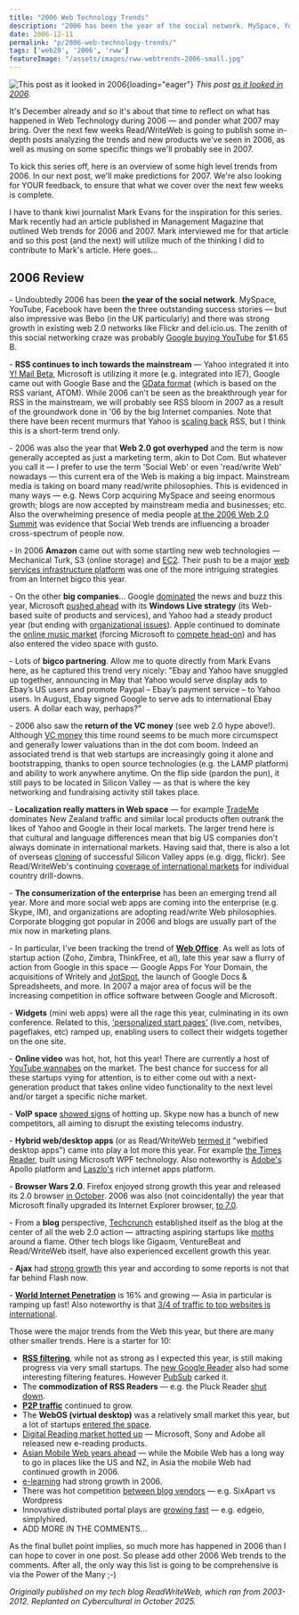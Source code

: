 ```yaml
---
title: "2006 Web Technology Trends"
description: "2006 has been the year of the social network. MySpace, YouTube and Facebook were three outstanding success stories; and there was strong growth in existing web 2.0 networks like Flickr and del.icio.us."
date: 2006-12-11
permalink: "p/2006-web-technology-trends/"
tags: ['web20', '2006', 'rww']
featureImage: "/assets/images/rww-webtrends-2006-small.jpg"
---
```


![This post as it looked in 2006](/assets/images/rww-webtrends-2006-large.jpg){loading="eager"}
*This post [as it looked in 2006](https://web.archive.org/web/20061213061731/http://www.readwriteweb.com/archives/2006_web_technology_trends.php).*

It's December already and so it's about that time to reflect on what has happened in Web Technology during 2006 — and ponder what 2007 may bring. Over the next few weeks Read/WriteWeb is going to publish some in-depth posts analyzing the trends and new products we've seen in 2006, as well as musing on some specific things we'll probably see in 2007.

To kick this series off, here is an overview of some high level trends from 2006. In our next post, we'll make predictions for 2007. We're also looking for YOUR feedback, to ensure that what we cover over the next few weeks is complete. 

I have to thank kiwi journalist Mark Evans for the inspiration for this series. Mark recently had an article published in Management Magazine that outlined Web trends for 2006 and 2007. Mark interviewed me for that article and so this post (and the next) will utilize much of the thinking I did to contribute to Mark's article. Here goes...

2006 Review
-----------

\- Undoubtedly 2006 has been **the year of the social network**. MySpace, YouTube, Facebook have been the three outstanding success stories — but also impressive was Bebo (in the UK particularly) and there was strong growth in existing web 2.0 networks like Flickr and del.icio.us. The zenith of this social networking craze was probably [Google buying YouTube](https://web.archive.org/web/20061213061731/http://www.readwriteweb.com/archives/google_buys_youtube.php) for $1.65 B.

\- **RSS continues to inch towards the mainstream** — Yahoo integrated it into [Y! Mail Beta](https://web.archive.org/web/20061213061731/http://www.readwriteweb.com/archives/yahoo_mail_beta_interview_ethan_diamond.php), Microsoft is utilizing it more (e.g. integrated into IE7), Google came out with Google Base and the [GData format](https://web.archive.org/web/20061213061731/http://www.readwriteweb.com/archives/gdata_api_for_gbase.php) (which is based on the RSS variant, ATOM). While 2006 can't be seen as the breakthrough year for RSS in the mainstream, we will probably see RSS bloom in 2007 as a result of the groundwork done in '06 by the big Internet companies. Note that there have been recent murmurs that Yahoo is [scaling back](https://web.archive.org/web/20061213061731/http://www.readwriteweb.com/archives/yahoo_ramping_up_content_networks.php) RSS, but I think this is a short-term trend only.

\- 2006 was also the year that **Web 2.0 got overhyped** and the term is now generally accepted as just a marketing term, akin to Dot Com. But whatever you call it — I prefer to use the term 'Social Web' or even 'read/write Web' nowadays — this current era of the Web is making a big impact. Mainstream media is taking on board many read/write philosophies. This is evidenced in many ways — e.g. News Corp acquiring MySpace and seeing enormous growth; blogs are now accepted by mainstream media and businesses; etc. Also the overwhelming presence of media people [at the 2006 Web 2.0 Summit](https://web.archive.org/web/20061213061731/http://www.readwriteweb.com/archives/web_20_summit_wrap-up.php) was evidence that Social Web trends are influencing a broader cross-spectrum of people now.

\- In 2006 **Amazon** came out with some startling new web technologies — Mechanical Turk, S3 (online storage) and [EC2](https://web.archive.org/web/20061213061731/http://www.readwriteweb.com/archives/amazon_ec2.php). Their push to be a major [web services infrastructure platform](https://web.archive.org/web/20061213061731/http://www.readwriteweb.com/archives/amazon_webos.php) was one of the more intriguing strategies from an Internet bigco this year.

\- On the other **big companies**... Google [dominated](https://web.archive.org/web/20061213061731/http://www.readwriteweb.com/archives/googleyness.php) the news and buzz this year, Microsoft [pushed ahead](https://web.archive.org/web/20061213061731/http://www.readwriteweb.com/archives/windows_live_top10.php) with its **Windows Live strategy** (its Web-based suite of products and services), and Yahoo had a steady product year (but ending with [organizational issues](https://web.archive.org/web/20061213061731/http://online.wsj.com/public/article/SB116379821933826657-0mbjXoHnQwDMFH_PVeb_jqe3Chk_20061125.html)). Apple continued to dominate the [online music market](https://web.archive.org/web/20061213061731/http://www.readwriteweb.com/archives/apple_showtime_web_tech.php) (forcing Microsoft to [compete head-on](https://web.archive.org/web/20061213061731/http://www.readwriteweb.com/archives/zune_social_networking.php)) and has also entered the video space with gusto.

\- Lots of **bigco partnering**. Allow me to quote directly from Mark Evans here, as he captured this trend very nicely: "Ebay and Yahoo have snuggled up together, announcing in May that Yahoo would serve display ads to Ebay’s US users and promote Paypal – Ebay’s payment service – to Yahoo users. In August, Ebay signed Google to serve ads to international Ebay users. A dollar each way, perhaps?"

\- 2006 also saw the **return of the VC money** (see web 2.0 hype above!). Although [VC money](https://web.archive.org/web/20061213061731/http://www.readwriteweb.com/archives/the_web_vc_chart.php) this time round seems to be much more circumspect and generally lower valuations than in the dot com boom. Indeed an associated trend is that web startups are increasingly going it alone and bootstrapping, thanks to open source technologies (e.g. the LAMP platform) and ability to work anywhere anytime. On the flip side (pardon the pun), it still pays to be located in Silicon Valley — as that is where the key networking and fundraising activity still takes place.

\- **Localization really matters in Web space** — for example [TradeMe](https://web.archive.org/web/20061213061731/http://www.trademe.co.nz/) dominates New Zealand traffic and similar local products often outrank the likes of Yahoo and Google in their local markets. The larger trend here is that cultural and language differences mean that big US companies don't always dominate in international markets. Having said that, there is also a lot of overseas [cloning](https://web.archive.org/web/20061213061731/http://www.readwriteweb.com/archives/cloning_vs_originality.php) of successful Silicon Valley apps (e.g. digg, flickr). See Read/WriteWeb's continuing [coverage of international markets](https://web.archive.org/web/20061213061731/http://www.readwriteweb.com/archives/cat_international_markets.php) for individual country drill-downs.

\- **The consumerization of the enterprise** has been an emerging trend all year. More and more social web apps are coming into the enterprise (e.g. Skype, IM), and organizations are adopting read/write Web philosophies. Corporate blogging got popular in 2006 and blogs are usually part of the mix now in marketing plans. 

\- In particular, I've been tracking the trend of [**Web Office**](https://web.archive.org/web/20061213061731/http://www.readwriteweb.com/archives/web_office_update_aug06.php). As well as lots of startup action (Zoho, Zimbra, ThinkFree, et al), late this year saw a flurry of action from Google in this space — Google Apps For Your Domain, the acquisitions of Writely and [JotSpot](https://web.archive.org/web/20061213061731/http://www.readwriteweb.com/archives/google_acquires_jotspot.php), the launch of Google Docs & Spreadsheets, and more. In 2007 a major area of focus will be the increasing competition in office software between Google and Microsoft.

\- **Widgets** (mini web apps) were all the rage this year, culminating in its own conference. Related to this, ['personalized start pages'](https://web.archive.org/web/20061213061731/http://www.readwriteweb.com/archives/business_models_start_pages.php) (live.com, netvibes, pageflakes, etc) ramped up, enabling users to collect their widgets together on the one site.

\- **Online video** was hot, hot, hot this year! There are currently a host of [YouTube wannabes](https://web.archive.org/web/20061213061731/http://blogs.zdnet.com/web2explorer/?p=283) on the market. The best chance for success for all these startups vying for attention, is to either come out with a next-generation product that takes online video functionality to the next level and/or target a specific niche market.

\- **VoIP space** [showed signs](https://web.archive.org/web/20061213061731/http://www.readwriteweb.com/archives/voip_sans_the_pc.php) of hotting up. Skype now has a bunch of new competitors, all aiming to disrupt the existing telecoms industry.

\- **Hybrid web/desktop apps** (or as Read/WriteWeb [termed it](https://web.archive.org/web/20061213061731/http://www.readwriteweb.com/archives/webified_desktop_apps_vs_browser_apps.php) "webified desktop apps") came into play a lot more this year. For example [the Times Reader](https://web.archive.org/web/20061213061731/http://www.readwriteweb.com/archives/times_reader_launches.php), built using Microsoft WPF technology. Also noteworthy is [Adobe's](https://web.archive.org/web/20061213061731/http://www.readwriteweb.com/archives/adobes_world_of_webdesktop_integration.php) Apollo platform and [Laszlo's](https://web.archive.org/web/20061213061731/http://www.readwriteweb.com/archives/laszlo_to_release_webos.php) rich internet apps platform.

\- **Browser Wars 2.0**. Firefox enjoyed strong growth this year and released its 2.0 browser [in October](https://web.archive.org/web/20061213061731/http://www.readwriteweb.com/archives/firefox_2_launch_final.php). 2006 was also (not coincidentally) the year that Microsoft finally upgraded its Internet Explorer browser, [to 7.0](https://web.archive.org/web/20061213061731/http://www.readwriteweb.com/archives/internet_explorer7_review.php).

\- From a **blog** perspective, [Techcrunch](https://web.archive.org/web/20061213061731/http://www.techcrunch.com/) established itself as the blog at the center of all the web 2.0 action — attracting aspiring startups like [moths](https://web.archive.org/web/20061213061731/http://www.readwriteweb.com/archives/the_great_arrin.php) around a flame. Other tech blogs like Gigaom, VentureBeat and Read/WriteWeb itself, have also experienced excellent growth this year.

\- **Ajax** had [strong growth](https://web.archive.org/web/20061213061731/http://www.readwriteweb.com/archives/the_state_of_web_development.php) this year and according to some reports is not that far behind Flash now.

\- [**World Internet Penetration**](https://web.archive.org/web/20061213061731/http://www.readwriteweb.com/archives/world_internet_penetration_sept06.php) is 16% and growing — Asia in particular is ramping up fast! Also noteworthy is that [3/4 of traffic to top websites is international](https://web.archive.org/web/20061213061731/http://www.readwriteweb.com/archives/traffic_non-us.php).

Those were the major trends from the Web this year, but there are many other smaller trends. Here is a starter for 10:

*   [**RSS filtering**](https://web.archive.org/web/20061213061731/http://www.readwriteweb.com/archives/blastfeed_and_future_of_rss_filtering.php), while not as strong as I expected this year, is still making progress via very small startups. The [new Google Reader](https://web.archive.org/web/20061213061731/http://www.readwriteweb.com/archives/google_reader_redesign.php) also had some interesting filtering features. However [PubSub](https://web.archive.org/web/20061213061731/http://www.readwriteweb.com/archives/the_sad_decline.php) carked it.
*   The **commodization of RSS Readers** — e.g. the Pluck Reader [shut down](https://web.archive.org/web/20061213061731/http://www.readwriteweb.com/archives/pluck_rss_reader_shuts_down.php).
*   **[P2P traffic](https://web.archive.org/web/20061213061731/http://www.readwriteweb.com/archives/p2p_growth_trend_watch.php)** continued to grow.
*   The **WebOS (virtual desktop)** was a relatively small market this year, but a lot of startups [entered the space](https://web.archive.org/web/20061213061731/http://www.readwriteweb.com/archives/parakey_webos.php).
*   [Digital Reading market hotted up](https://web.archive.org/web/20061213061731/http://www.readwriteweb.com/archives/adobe_digital_editions.php) — Microsoft, Sony and Adobe all released new e-reading products.
*   [Asian Mobile Web years ahead](https://web.archive.org/web/20061213061731/http://www.readwriteweb.com/archives/asian_mobile_web_years_ahead.php) — while the Mobile Web has a long way to go in places like the US and NZ, in Asia the mobile Web had continued growth in 2006.
*   [e-learning](https://web.archive.org/web/20061213061731/http://www.readwriteweb.com/archives/e-learning_20.php) had strong growth in 2006.
*   There was hot competition [between blog vendors](https://web.archive.org/web/20061213061731/http://www.readwriteweb.com/archives/wordpress_takes_on_sixapart.php) — e.g. SixApart vs Wordpress
*   Innovative distributed portal plays are [growing fast](https://web.archive.org/web/20061213061731/http://www.readwriteweb.com/archives/edgeio_launches.php) — e.g. edgeio, simplyhired.
*   ADD MORE IN THE COMMENTS...

As the final bullet point implies, so much more has happened in 2006 than I can hope to cover in one post. So please add other 2006 Web trends to the comments. After all, the only way this list is going to be comprehensive is via the Power of the Many ;-&#41;

*Originally published on my tech blog ReadWriteWeb, which ran from 2003-2012. Replanted on Cybercultural in October 2025.*